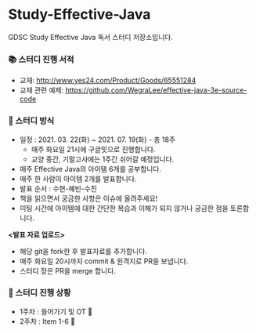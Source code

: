 # Study-Effective-Java
GDSC Study Effective Java 독서 스터디 저장소입니다.

### :books:  스터디 진행 서적
- 교재: http://www.yes24.com/Product/Goods/65551284
- 교재 관련 예제: https://github.com/WegraLee/effective-java-3e-source-code

### :pushpin: 스터디 방식
- 일정 : 2021. 03. 22(화) ~ 2021. 07. 19(화) - 총 18주
  - 매주 화요일 21시에 구글밋으로 진행합니다.
  - 교양 중간, 기말고사에는 1주간 쉬어갈 예정입니다.
- 매주 Effective Java의 아이템 6개를 공부합니다.
- 매주 한 사람이 아이템 2개를 발표합니다.
- 발표 순서 : 수현-혜빈-수진
- 책을 읽으면서 궁금한 사항은 이슈에 올려주세요!
- 미팅 시간에 아이템에 대한 간단한 복습과 이해가 되지 않거나 궁금한 점을 토론합니다.

**<발표 자료 업로드>**
- 해당 git을 fork한 후 발표자료를 추가합니다.
- 매주 화요일 20시까지 commit & 원격지로 PR을 보냅니다.
- 스터디 장은 PR을 merge 합니다.

### 📆 스터디 진행 상황
- 1주차 : 들어가기 및 OT 🚩
- 2주차 : Item 1-6 🚩
